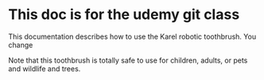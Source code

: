 # This doc is for the udemy git class

This documentation describes how to use the Karel robotic toothbrush. You change

Note that this toothbrush is totally safe to use for children, adults, or pets and wildlife and trees.
